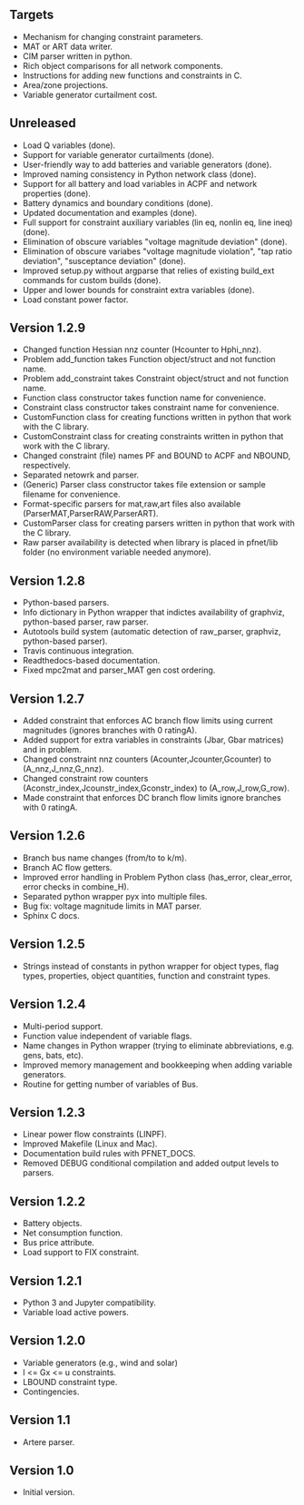 Targets
-------
* Mechanism for changing constraint parameters.
* MAT or ART data writer.
* CIM parser written in python.
* Rich object comparisons for all network components.
* Instructions for adding new functions and constraints in C.
* Area/zone projections.
* Variable generator curtailment cost.

Unreleased
----------
* Load Q variables (done).
* Support for variable generator curtailments (done).
* User-friendly way to add batteries and variable generators (done).
* Improved naming consistency in Python network class (done).
* Support for all battery and load variables in ACPF and network properties (done).
* Battery dynamics and boundary conditions (done).
* Updated documentation and examples (done).
* Full support for constraint auxiliary variables (lin eq, nonlin eq, line ineq) (done).
* Elimination of obscure variables "voltage magnitude deviation" (done).
* Elimination of obscure variabes "voltage magnitude violation", "tap ratio deviation", "susceptance deviation" (done).
* Improved setup.py without argparse that relies of existing build_ext commands for custom builds (done).
* Upper and lower bounds for constraint extra variables (done).
* Load constant power factor.

Version 1.2.9
-------------
* Changed function Hessian nnz counter (Hcounter to Hphi_nnz).
* Problem add_function takes Function object/struct and not function name.
* Problem add_constraint takes Constraint object/struct and not function name.
* Function class constructor takes function name for convenience.
* Constraint class constructor takes constraint name for convenience.
* CustomFunction class for creating functions written in python that work with the C library.
* CustomConstraint class for creating constraints written in python that work with the C library.
* Changed constraint (file) names PF and BOUND to ACPF and NBOUND, respectively.
* Separated netowrk and parser.
* (Generic) Parser class constructor takes file extension or sample filename for convenience.
* Format-specific parsers for mat,raw,art files also available (ParserMAT,ParserRAW,ParserART).
* CustomParser class for creating parsers written in python that work with the C library.
* Raw parser availability is detected when library is placed in pfnet/lib folder (no environment variable needed anymore).

Version 1.2.8
-------------
* Python-based parsers.
* Info dictionary in Python wrapper that indictes availability of graphviz, python-based parser, raw parser.
* Autotools build system (automatic detection of raw_parser, graphviz, python-based parser).
* Travis continuous integration.
* Readthedocs-based documentation.
* Fixed mpc2mat and parser_MAT gen cost ordering.

Version 1.2.7
-------------
* Added constraint that enforces AC branch flow limits using current magnitudes (ignores branches with 0 ratingA).
* Added support for extra variables in constraints (Jbar, Gbar matrices) and in problem.
* Changed constraint nnz counters (Acounter,Jcounter,Gcounter) to (A_nnz,J_nnz,G_nnz).
* Changed constraint row counters (Aconstr_index,Jcounstr_index,Gconstr_index) to (A_row,J_row,G_row).
* Made constraint that enforces DC branch flow limits ignore branches with 0 ratingA.

Version 1.2.6
-------------
* Branch bus name changes (from/to to k/m).
* Branch AC flow getters.
* Improved error handling in Problem Python class (has_error, clear_error, error checks in combine_H).
* Separated python wrapper pyx into multiple files.
* Bug fix: voltage magnitude limits in MAT parser.
* Sphinx C docs.

Version 1.2.5
-------------
* Strings instead of constants in python wrapper for object types, flag types, properties, object quantities, function and constraint types.

Version 1.2.4
-------------
* Multi-period support.
* Function value independent of variable flags.
* Name changes in Python wrapper (trying to eliminate abbreviations, e.g. gens, bats, etc).
* Improved memory management and bookkeeping when adding variable generators.
* Routine for getting number of variables of Bus.

Version 1.2.3
-------------
* Linear power flow constraints (LINPF).
* Improved Makefile (Linux and Mac).
* Documentation build rules with PFNET_DOCS.
* Removed DEBUG conditional compilation and added output levels to parsers.

Version 1.2.2
-------------
* Battery objects.
* Net consumption function.
* Bus price attribute.
* Load support to FIX constraint.

Version 1.2.1
-------------
* Python 3 and Jupyter compatibility.
* Variable load active powers.

Version 1.2.0
-------------
* Variable generators (e.g., wind and solar)
* l <= Gx <= u constraints.
* LBOUND constraint type.
* Contingencies.

Version 1.1
-----------
* Artere parser.

Version 1.0
-----------
* Initial version.
